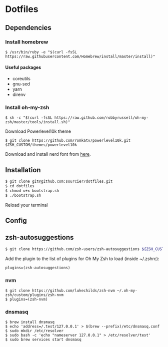 # Dotfiles

## Dependencies

### Install homebrew

```
$ /usr/bin/ruby -e "$(curl -fsSL https://raw.githubusercontent.com/Homebrew/install/master/install)"
```

#### Useful packages

* coreutils
* gnu-sed
* yarn
* direnv

### Install oh-my-zsh

```
$ sh -c "$(curl -fsSL https://raw.github.com/robbyrussell/oh-my-zsh/master/tools/install.sh)"
```

Download Powerlevel10k theme

```
$ git clone https://github.com/romkatv/powerlevel10k.git $ZSH_CUSTOM/themes/powerlevel10k
```

Download and install nerd font from [here](https://github.com/romkatv/powerlevel10k#meslo-nerd-font-patched-for-powerlevel10k).

## Installation

```bash
$ git clone git@github.com:sourcier/dotfiles.git
$ cd dotfiles
$ chmod u+x bootstrap.sh
$ ./bootstrap.sh
```

Reload your terminal

## Config

## zsh-autosuggestions

```bash
$ git clone https://github.com/zsh-users/zsh-autosuggestions ${ZSH_CUSTOM:-~/.oh-my-zsh/custom}/plugins/zsh-autosuggestions
```

Add the plugin to the list of plugins for Oh My Zsh to load (inside ~/.zshrc):

```
plugins=(zsh-autosuggestions)
```

### nvm

```
$ git clone https://github.com/lukechilds/zsh-nvm ~/.oh-my-zsh/custom/plugins/zsh-nvm
$ plugins=(zsh-nvm)
```

### dnsmasq

```
$ brew install dnsmasq
$ echo 'address=/.test/127.0.0.1' > $(brew --prefix)/etc/dnsmasq.conf
$ sudo mkdir /etc/resolver
$ sudo bash -c 'echo "nameserver 127.0.0.1" > /etc/resolver/test'
$ sudo brew services start dnsmasq
```

